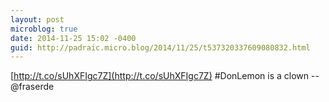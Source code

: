 ```yaml
---
layout: post
microblog: true
date: 2014-11-25 15:02 -0400
guid: http://padraic.micro.blog/2014/11/25/t537320337609080832.html
---
```

[http://t.co/sUhXFIgc7Z](http://t.co/sUhXFIgc7Z) #DonLemon is a clown -- @fraserde
